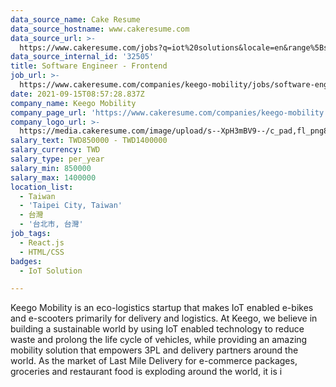 ```yaml
---
data_source_name: Cake Resume
data_source_hostname: www.cakeresume.com
data_source_url: >-
  https://www.cakeresume.com/jobs?q=iot%20solutions&locale=en&range%5Bsalary_range%5D%5Bmin%5D=1000000
data_source_internal_id: '32505'
title: Software Engineer - Frontend
job_url: >-
  https://www.cakeresume.com/companies/keego-mobility/jobs/software-engineer-frontend-bffe6f
date: 2021-09-15T08:57:28.837Z
company_name: Keego Mobility
company_page_url: 'https://www.cakeresume.com/companies/keego-mobility'
company_logo_url: >-
  https://media.cakeresume.com/image/upload/s--XpH3mBV9--/c_pad,fl_png8,h_200,w_200/v1627457091/cyjhdh6qskdaftmjmx62.png
salary_text: TWD850000 - TWD1400000
salary_currency: TWD
salary_type: per_year
salary_min: 850000
salary_max: 1400000
location_list:
  - Taiwan
  - 'Taipei City, Taiwan'
  - 台灣
  - '台北市, 台灣'
job_tags:
  - React.js
  - HTML/CSS
badges:
  - IoT Solution

---
```


Keego Mobility is an eco-logistics startup that makes IoT enabled e-bikes and e-scooters primarily for delivery and logistics. At Keego, we believe in building a sustainable world by using IoT enabled technology to reduce waste and prolong the life cycle of vehicles, while providing an amazing mobility solution that empowers 3PL and delivery partners around the world. As the market of Last Mile Delivery for e-commerce packages, groceries and restaurant food is exploding around the world, it is i